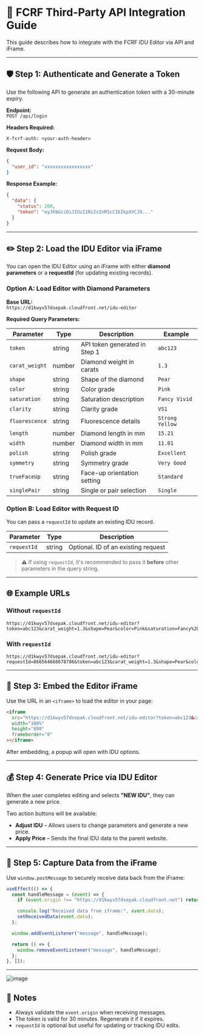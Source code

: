 
# 🔗 FCRF Third-Party API Integration Guide

This guide describes how to integrate with the FCRF IDU Editor via API and iFrame.

---

## 🛡️ Step 1: Authenticate and Generate a Token

Use the following API to generate an authentication token with a 30-minute expiry.

**Endpoint:**  
`POST /api/login`

**Headers Required:**
```
X-fcrf-auth: <your-auth-header>
```

**Request Body:**
```json
{
  "user_id": "xxxxxxxxxxxxxxxxx"
}
```

**Response Example:**
```json
{
  "data": {
    "status": 200,
    "token": "eyJhbGciOiJIUzI1NiIsInR5cCI6IkpXVCJ9..."
  }
}
```

---

## ✏️ Step 2: Load the IDU Editor via iFrame

You can open the IDU Editor using an iFrame with either **diamond parameters** or a **requestId** (for updating existing records).

### Option A: Load Editor with Diamond Parameters

**Base URL:**  
`https://d1kwyv57dsepak.cloudfront.net/idu-editor`

**Required Query Parameters:**

| Parameter     | Type    | Description                            | Example           |
|--------------|---------|----------------------------------------|-------------------|
| `token`      | string  | API token generated in Step 1          | `abc123`          |
| `carat_weight` | number  | Diamond weight in carats              | `1.3`             |
| `shape`      | string  | Shape of the diamond                   | `Pear`            |
| `color`      | string  | Color grade                            | `Pink`            |
| `saturation` | string  | Saturation description                 | `Fancy Vivid`     |
| `clarity`    | string  | Clarity grade                          | `VS1`             |
| `fluorescence` | string | Fluorescence details                  | `Strong Yellow`   |
| `length`     | number  | Diamond length in mm                   | `15.21`           |
| `width`      | number  | Diamond width in mm                    | `11.01`           |
| `polish`     | string  | Polish grade                           | `Excellent`       |
| `symmetry`   | string  | Symmetry grade                         | `Very Good`       |
| `trueFaceUp` | string  | Face-up orientation setting            | `Standard`        |
| `singlePair` | string  | Single or pair selection               | `Single`          |

### Option B: Load Editor with Request ID

You can pass a `requestId` to update an existing IDU record.

| Parameter     | Type    | Description                            |
|---------------|---------|----------------------------------------|
| `requestId`   | string  | Optional. ID of an existing request    |

> ⚠️ If using `requestId`, it's recommended to pass it **before** other parameters in the query string.

---

## 🌐 Example URLs

### Without `requestId`
```
https://d1kwyv57dsepak.cloudfront.net/idu-editor?token=abc123&carat_weight=1.3&shape=Pear&color=Pink&saturation=Fancy%20Vivid&clarity=VS1&fluorescence=Strong%20Yellow&length=15.21&width=11.01&polish=Excellent&symmetry=Very%20Good&trueFaceUp=Standard&singlePair=Single
```

### With `requestId`
```
https://d1kwyv57dsepak.cloudfront.net/idu-editor?requestId=866564668678786&token=abc123&carat_weight=1.3&shape=Pear&color=Pink&saturation=Fancy%20Vivid&clarity=VS1&fluorescence=Strong%20Yellow&length=15.21&width=11.01&polish=Excellent&symmetry=Very%20Good&trueFaceUp=Standard&singlePair=Single
```

---

## 🧩 Step 3: Embed the Editor iFrame

Use the URL in an `<iframe>` to load the editor in your page:

```html
<iframe 
  src="https://d1kwyv57dsepak.cloudfront.net/idu-editor?token=abc123&carat_weight=1.3&shape=Pear&color=Pink&saturation=Fancy%20Vivid&clarity=VS1&fluorescence=Strong%20Yellow&length=15.21&width=11.01&polish=Excellent&symmetry=Very%20Good&trueFaceUp=Standard&singlePair=Single"
  width="100%"
  height="800"
  frameborder="0"
></iframe>
```

After embedding, a popup will open with IDU options.

---

## 💰 Step 4: Generate Price via IDU Editor

When the user completes editing and selects **"NEW IDU"**, they can generate a new price.

Two action buttons will be available:

- **Adjust IDU** – Allows users to change parameters and generate a new price.
- **Apply Price** – Sends the final IDU data to the parent website.

---

## 🔄 Step 5: Capture Data from the iFrame

Use `window.postMessage` to securely receive data back from the iFrame:

```javascript
useEffect(() => {
  const handleMessage = (event) => {
    if (event.origin !== "https://d1kwyv57dsepak.cloudfront.net") return;

    console.log("Received data from iframe:", event.data);
    setReceivedData(event.data);
  };

  window.addEventListener("message", handleMessage);

  return () => {
    window.removeEventListener("message", handleMessage);
  };
}, []);
```

---
![image](https://github.com/user-attachments/assets/f5952a78-3a28-4e2d-a37a-fe5aa4a12051)


## 📌 Notes

- Always validate the `event.origin` when receiving messages.
- The token is valid for 30 minutes. Regenerate it if it expires.
- `requestId` is optional but useful for updating or tracking IDU edits.
